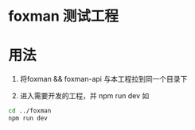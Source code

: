 # foxman 测试工程

# 用法
1. 将foxman && foxman-api 与本工程拉到同一个目录下

2. 进入需要开发的工程，并 npm run dev
如

```bash
cd ../foxman
npm run dev
```